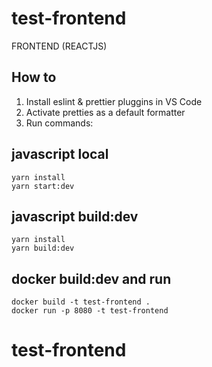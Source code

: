 # test-frontend

FRONTEND (REACTJS)

## How to

1. Install eslint & prettier pluggins in VS Code
2. Activate pretties as a default formatter
3. Run commands:

## javascript local
```
yarn install
yarn start:dev
```
## javascript build:dev
```
yarn install
yarn build:dev
```

## docker build:dev and run
```
docker build -t test-frontend .
docker run -p 8080 -t test-frontend
```
# test-frontend
